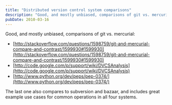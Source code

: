 ```yaml
---
title: "Distributed version control system comparisons"
description: "Good, and mostly unbiased, comparisons of git vs. mercurial: http://stackoverflow.com/questions/1598759/git-and-mercurial-compare-and-contrast/1599930..."
pubDate: 2010-03-16
---
```


Good, and mostly unbiased, comparisons of git vs. mercurial:

- [http://stackoverflow.com/questions/1598759/git-and-mercurial-compare-and-contrast/1599930#1599930](http://stackoverflow.com/questions/1598759/git-and-mercurial-compare-and-contrast/1599930#1599930)
- [http://code.google.com/p/support/wiki/DVCSAnalysis](http://code.google.com/p/support/wiki/DVCSAnalysis)
- [http://www.python.org/dev/peps/pep-0374/](http://www.python.org/dev/peps/pep-0374/)

The last one also compares to subversion and bazaar, and includes great example use cases for common operations in all four systems.